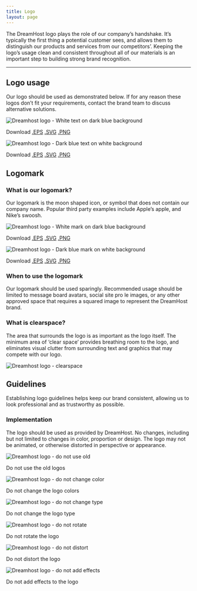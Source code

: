 ```yaml
---
title: Logo
layout: page
---
```


<p class="t-4">The DreamHost logo plays the role of our company’s handshake. It’s typically the first thing a potential customer sees, and allows them to distinguish our products and services from our competitors’. Keeping the logo’s usage clean and consistent throughout all of our materials is an important step to building strong brand recognition.</p>

<hr />

<h2>Logo usage</h2>
<p>Our logo should be used as demonstrated below. If for any reason these logos don’t fit your requirements, contact the brand team to discuss alternative solutions.</p>

<div class="u-clearfix m-bottom-4">
	<div class="g-1_2"><img class="m-bottom-0 p-bottom-0" src="{{site.baseurl}}/assets/images/logo/dh-logo-w.png" alt="Dreamhost logo - White text on dark blue background" /><p class="p-2 t-center bg-c-g100">Download <a href="{{site.baseurl}}/downloads/dh_logo-white.eps">.EPS</a> <a href="{{site.baseurl}}/downloads/">.SVG</a> <a href="{{site.baseurl}}/assets/downloads/">.PNG</a></p></div>
	<div class="g-1_2"><img class="border t-c-g100 m-bottom-0 p-bottom-0" src="{{site.baseurl}}/assets/images/logo/dh-logo-b.png" alt="Dreamhost logo - Dark blue text on white background"><p class="p-2 t-center bg-c-g100">Download <a href="{{site.baseurl}}/downloads/dh_logo-blue.eps">.EPS</a> <a href="{{site.baseurl}}/downloads/">.SVG</a> <a href="{{site.baseurl}}/assets/downloads/">.PNG</a></p></div>
</div>

<h2>Logomark</h2>

<h3>What is our logomark?</h3>

<p class="m-bottom-4">Our logomark is the moon shaped icon, or symbol that does not contain our company name. Popular third party examples include Apple’s apple, and Nike’s swoosh.</p>

<div class="u-clearfix m-bottom-4">
	<div class="g-1_2"><img class="m-bottom-0 p-bottom-0" src="{{site.baseurl}}/assets/images/logo/dh-logomark-w.png" alt="Dreamhost logo - White mark on dark blue background" /><p class="p-2 t-center bg-c-g100">Download <a href="{{site.baseurl}}/downloads/dh_logomark-white.eps">.EPS</a> <a href="{{site.baseurl}}/downloads/">.SVG</a> <a href="{{site.baseurl}}/assets/downloads/">.PNG</a></p></div>
	<div class="g-1_2"><img class="border t-c-g100 m-bottom-0 p-bottom-0" src="{{site.baseurl}}/assets/images/logo/dh-logomark-b.png" alt="Dreamhost logo - Dark blue mark on white background"><p class="p-2 t-center bg-c-g100">Download <a href="{{site.baseurl}}/downloads/dh_logomark-blue.eps">.EPS</a> <a href="{{site.baseurl}}/downloads/">.SVG</a> <a href="{{site.baseurl}}/assets/downloads/">.PNG</a></p></div>
</div>

<h3>When to use the logomark</h3>

<p class="m-bottom-4">Our logomark should be used sparingly. Recommended usage should be limited to message board avatars, social site pro le images, or any other approved space that requires a squared image to represent the DreamHost brand.</p>

<h3>What is clearspace?</h3>

<p class="m-bottom-8">The area that surrounds the logo is as important as the logo itself. The minimum area of ‘clear space’ provides breathing room to the logo, and eliminates visual clutter from surrounding text and graphics that may compete with our logo.</p>

<img class="border t-c-g100 m-bottom-4 p-bottom-0" src="{{site.baseurl}}/assets/images/logo/dh-logo-clrspc-ww.png" alt="Dreamhost logo - clearspace" />

<h2>Guidelines</h2>

<p class="t-4 m-bottom-6">Establishing logo guidelines helps keep our brand consistent, allowing us to look professional and as trustworthy as possible.</p>

<h3>Implementation</h3>
<p class="m-bottom-8">The logo should be used as provided by DreamHost. No changes, including but not limited to changes in color, proportion or design. The logo may not be animated, or otherwise distorted in perspective or appearance.</p>

<div class="u-clearfix">
	<div class="g-1_3"><img class="border t-c-g100 m-bottom-0" src="{{site.baseurl}}/assets/images/logo/dh-ldn-1.png" alt="Dreamhost logo - do not use old"><p class="p-2 bg-c-g100 t-center">Do not use the old logos</p></div>
	<div class="g-1_3"><img class="border t-c-g100 m-bottom-0" src="{{site.baseurl}}/assets/images/logo/dh-ldn-2.png" alt="Dreamhost logo - do not change color"><p class="p-2 bg-c-g100 t-center">Do not change the logo colors</p></div>
	<div class="g-1_3"><img class="border t-c-g100 m-bottom-0" src="{{site.baseurl}}/assets/images/logo/dh-ldn-3.png" alt="Dreamhost logo - do not change type"><p class="p-2 bg-c-g100 t-center">Do not change the logo type</p></div>
</div>
<div class="u-clearfix">
	<div class="g-1_3"><img class="border t-c-g100 m-bottom-0" src="{{site.baseurl}}/assets/images/logo/dh-ldn-4.png" alt="Dreamhost logo - do not rotate"><p class="p-2 bg-c-g100 t-center">Do not rotate the logo</p></div>
	<div class="g-1_3"><img class="border t-c-g100 m-bottom-0" src="{{site.baseurl}}/assets/images/logo/dh-ldn-5.png" alt="Dreamhost logo - do not distort"><p class="p-2 bg-c-g100 t-center">Do not distort the logo</p></div>
	<div class="g-1_3"><img class="border t-c-g100 m-bottom-0" src="{{site.baseurl}}/assets/images/logo/dh-ldn-6.png" alt="Dreamhost logo - do not add effects"><p class="p-2 bg-c-g100 t-center">Do not add effects to the logo</p></div>
</div>

